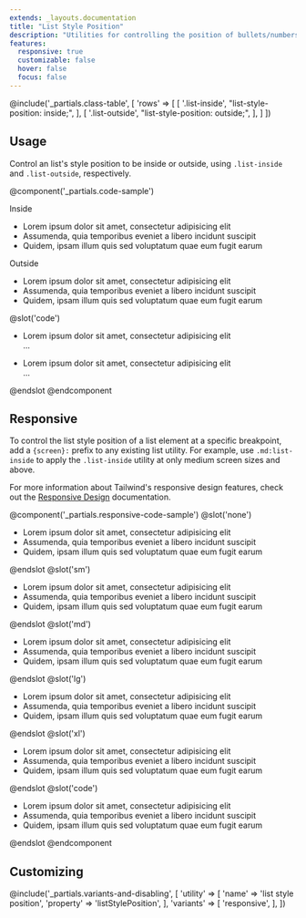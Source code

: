 ```yaml
---
extends: _layouts.documentation
title: "List Style Position"
description: "Utilities for controlling the position of bullets/numbers in lists."
features:
  responsive: true
  customizable: false
  hover: false
  focus: false
---
```


@include('_partials.class-table', [
  'rows' => [
    [
      '.list-inside',
      "list-style-position: inside;",
    ],
    [
      '.list-outside',
      "list-style-position: outside;",
    ],
  ]
])

## Usage

Control an list's style position to be inside or outside, using `.list-inside` and `.list-outside`, respectively.

@component('_partials.code-sample')
<div class="mb-6">
  <p class="text-sm text-gray-600">Inside</p>
  <ul class="list-disc list-inside bg-gray-200 text-gray-800 border-2 border-gray-500">
    <li>Lorem ipsum dolor sit amet, consectetur adipisicing elit</li>
    <li>Assumenda, quia temporibus eveniet a libero incidunt suscipit</li>
    <li>Quidem, ipsam illum quis sed voluptatum quae eum fugit earum</li>
  </ul>
</p>
</div>
<div class="mb-6">
  <p class="text-sm text-gray-600">Outside</p>
  <ul class="list-disc list-outside bg-gray-200 text-gray-800 border-2 border-gray-500">
    <li>Lorem ipsum dolor sit amet, consectetur adipisicing elit</li>
    <li>Assumenda, quia temporibus eveniet a libero incidunt suscipit</li>
    <li>Quidem, ipsam illum quis sed voluptatum quae eum fugit earum</li>
  </ul>
</div>
@slot('code')
<ul class="list-inside ...">
  <li>Lorem ipsum dolor sit amet, consectetur adipisicing elit</li>
  ...
</ul>

<ul class="list-outside ...">
  <li>Lorem ipsum dolor sit amet, consectetur adipisicing elit</li>
  ...
</ul>
@endslot
@endcomponent

## Responsive

To control the list style position of a list element at a specific breakpoint, add a `{screen}:` prefix to any existing list utility. For example, use `.md:list-inside` to apply the `.list-inside` utility at only medium screen sizes and above.

For more information about Tailwind's responsive design features, check out the [Responsive Design](/docs/responsive-design) documentation.

@component('_partials.responsive-code-sample')
@slot('none')
<ul class="list-disc list-inside">
  <li>Lorem ipsum dolor sit amet, consectetur adipisicing elit</li>
  <li>Assumenda, quia temporibus eveniet a libero incidunt suscipit</li>
  <li>Quidem, ipsam illum quis sed voluptatum quae eum fugit earum</li>
</ul>
@endslot
@slot('sm')
<ul class="list-disc list-outside">
  <li>Lorem ipsum dolor sit amet, consectetur adipisicing elit</li>
  <li>Assumenda, quia temporibus eveniet a libero incidunt suscipit</li>
  <li>Quidem, ipsam illum quis sed voluptatum quae eum fugit earum</li>
</ul>
@endslot
@slot('md')
<ul class="list-disc list-inside">
  <li>Lorem ipsum dolor sit amet, consectetur adipisicing elit</li>
  <li>Assumenda, quia temporibus eveniet a libero incidunt suscipit</li>
  <li>Quidem, ipsam illum quis sed voluptatum quae eum fugit earum</li>
</ul>
@endslot
@slot('lg')
<ul class="list-disc list-outside">
  <li>Lorem ipsum dolor sit amet, consectetur adipisicing elit</li>
  <li>Assumenda, quia temporibus eveniet a libero incidunt suscipit</li>
  <li>Quidem, ipsam illum quis sed voluptatum quae eum fugit earum</li>
</ul>
@endslot
@slot('xl')
<ul class="list-disc list-inside">
  <li>Lorem ipsum dolor sit amet, consectetur adipisicing elit</li>
  <li>Assumenda, quia temporibus eveniet a libero incidunt suscipit</li>
  <li>Quidem, ipsam illum quis sed voluptatum quae eum fugit earum</li>
</ul>
@endslot
@slot('code')
<ul class="list-disc none:list-inside sm:list-outside md:list-inside lg:list-outside xl:list-inside">
  <li>Lorem ipsum dolor sit amet, consectetur adipisicing elit</li>
  <li>Assumenda, quia temporibus eveniet a libero incidunt suscipit</li>
  <li>Quidem, ipsam illum quis sed voluptatum quae eum fugit earum</li>
</ul>
@endslot
@endcomponent

## Customizing

@include('_partials.variants-and-disabling', [
    'utility' => [
        'name' => 'list style position',
        'property' => 'listStylePosition',
    ],
    'variants' => [
        'responsive',
    ],
])

